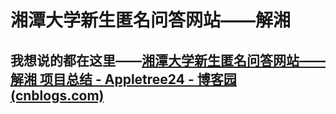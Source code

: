 # 湘潭大学新生匿名问答网站——解湘

## 我想说的都在这里——[湘潭大学新生匿名问答网站——解湘 项目总结 - Appletree24 - 博客园 (cnblogs.com)](https://www.cnblogs.com/appletree24/p/16651618.html)

